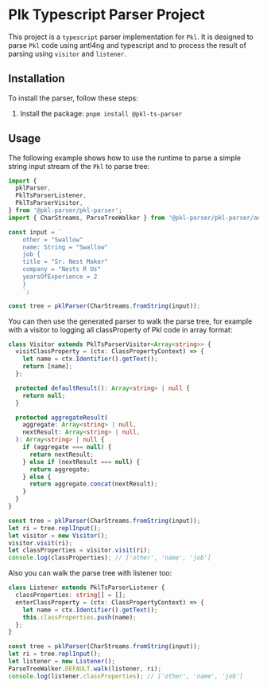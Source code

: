 # Plk Typescript Parser Project

This project is a `typescript` parser implementation for `Pkl`. It is designed to parse `Pkl` code using antl4ng and typescript and to process the result of parsing using `visitor` and `listener`.

## Installation

To install the parser, follow these steps:

1. Install the package: `pnpm install @pkl-ts-parser`

## Usage

The following example shows how to use the runtime to parse a simple string input stream of the `Pkl` to parse tree:

```typescript
import {
  pklParser,
  PklTsParserListener,
  PklTsParserVisitor,
} from '@pkl-parser/pkl-parser';
import { CharStreams, ParseTreeWalker } from '@pkl-parser/pkl-parser/antlr';

const input = `
    other = "Swallow"
    name: String = "Swallow"
    job {
    title = "Sr. Nest Maker"
    company = "Nests R Us"
    yearsOfExperience = 2
    }
    `;

const tree = pklParser(CharStreams.fromString(input));
```

You can then use the generated parser to walk the parse tree, for example with a visitor to logging all classProperty of Pkl code in array format:

```typescript
class Visitor extends PklTsParserVisitor<Array<string>> {
  visitClassProperty = (ctx: ClassPropertyContext) => {
    let name = ctx.Identifier().getText();
    return [name];
  };

  protected defaultResult(): Array<string> | null {
    return null;
  }

  protected aggregateResult(
    aggregate: Array<string> | null,
    nextResult: Array<string> | null,
  ): Array<string> | null {
    if (aggregate === null) {
      return nextResult;
    } else if (nextResult === null) {
      return aggregate;
    } else {
      return aggregate.concat(nextResult);
    }
  }
}

const tree = pklParser(CharStreams.fromString(input));
let ri = tree.replInput();
let visitor = new Visitor();
visitor.visit(ri);
let classProperties = visitor.visit(ri);
console.log(classProperties); // ['other', 'name', 'job']
```

Also you can walk the parse tree with listener too:

```typescript
class Listener extends PklTsParserListener {
  classProperties: string[] = [];
  enterClassProperty = (ctx: ClassPropertyContext) => {
    let name = ctx.Identifier().getText();
    this.classProperties.push(name);
  };
}

const tree = pklParser(CharStreams.fromString(input));
let ri = tree.replInput();
let listener = new Listener();
ParseTreeWalker.DEFAULT.walk(listener, ri);
console.log(listener.classProperties); // ['other', 'name', 'job']
```
